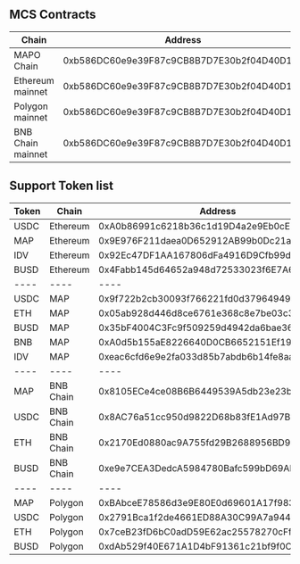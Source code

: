 
## MCS Contracts


| Chain            | Address |
|------------------| -----|
| MAPO Chain | 0xb586DC60e9e39F87c9CB8B7D7E30b2f04D40D14c |
| Ethereum mainnet | 0xb586DC60e9e39F87c9CB8B7D7E30b2f04D40D14c |
| Polygon mainnet | 0xb586DC60e9e39F87c9CB8B7D7E30b2f04D40D14c |
| BNB Chain mainnet | 0xb586DC60e9e39F87c9CB8B7D7E30b2f04D40D14c |


## Support Token list

| Token | Chain            | Address |
|------ | ------------| -----|
| USDC | Ethereum | 0xA0b86991c6218b36c1d19D4a2e9Eb0cE3606eB48 |
| MAP | Ethereum | 0x9E976F211daea0D652912AB99b0Dc21a7fD728e4 |
| IDV |  Ethereum | 0x92Ec47DF1AA167806dFa4916D9Cfb99da6953b8F |
| BUSD | Ethereum | 0x4Fabb145d64652a948d72533023f6E7A623C7C53 |
|---- | ---- | ---- |
| USDC | MAP | 0x9f722b2cb30093f766221fd0d37964949ed66918 |
| ETH | MAP | 0x05ab928d446d8ce6761e368c8e7be03c3168a9ec |
| BUSD | MAP | 0x35bF4004C3Fc9f509259d4942da6bae3669e1Db1 |
| BNB | MAP | 0xA0d5b155aE8226640D0CB6652151Ef19bE2a70c5 |
| IDV | MAP | 0xeac6cfd6e9e2fa033d85b7abdb6b14fe8aa71f2a |
|---- | ---- | ---- |
| MAP | BNB Chain | 0x8105ECe4ce08B6B6449539A5db23e23b973DfA8f |
| USDC | BNB Chain | 0x8AC76a51cc950d9822D68b83fE1Ad97B32Cd580d |
| ETH | BNB Chain | 0x2170Ed0880ac9A755fd29B2688956BD959F933F8 |
| BUSD | BNB Chain | 0xe9e7CEA3DedcA5984780Bafc599bD69ADd087D56 |
|---- | ---- | ---- |
| MAP | Polygon | 0xBAbceE78586d3e9E80E0d69601A17f983663Ba6a |
| USDC | Polygon | 0x2791Bca1f2de4661ED88A30C99A7a9449Aa84174 |
| ETH | Polygon | 0x7ceB23fD6bC0adD59E62ac25578270cFf1b9f619 |
| BUSD | Polygon | 0xdAb529f40E671A1D4bF91361c21bf9f0C9712ab7 |



